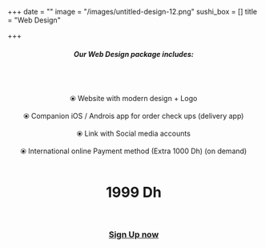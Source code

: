 +++
date = ""
image = "/images/untitled-design-12.png"
sushi_box = []
title = "Web Design"

+++
<h5 style="text-align:center;"><b>Our Web Design package includes:</b></h5><br><br><p style="text-align:center;">⦿ Website with modern design + Logo<br><br>⦿ Companion iOS / Androis app for order check ups (delivery app)<br><br>⦿ Link with Social media accounts<br><br>⦿ International online Payment method (Extra 1000 Dh) (on demand)<br><br></p>

<h1 style="text-align:center;">1999 Dh<br><br></h1>

<h3 style="text-align:center;"><a href="https://business-booster.netlify.app/contact">Sign Up now</a></h3>